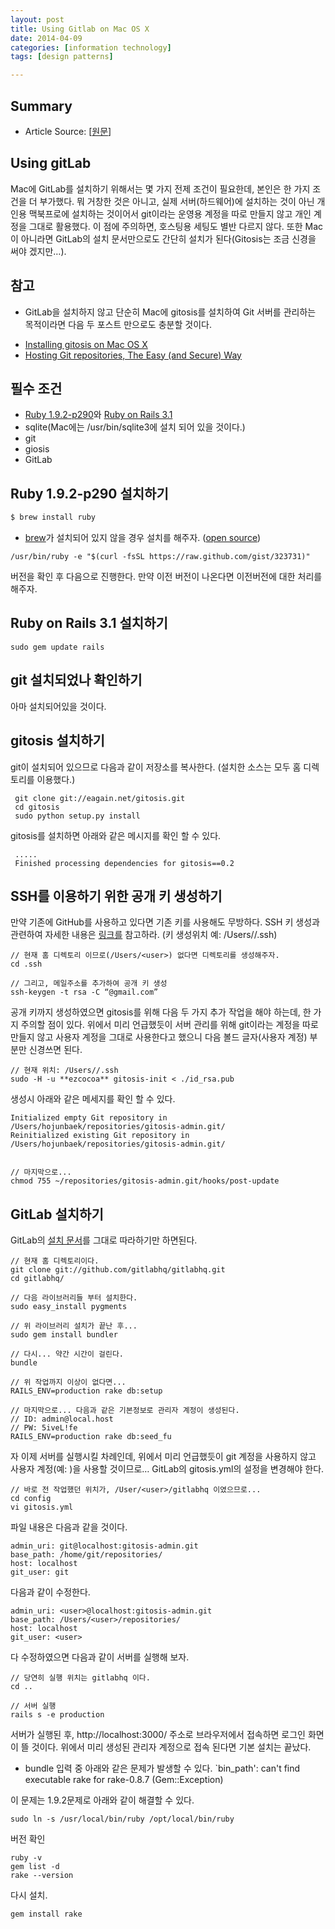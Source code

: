 ```yaml
---
layout: post
title: Using Gitlab on Mac OS X
date: 2014-04-09
categories: [information technology]
tags: [design patterns]

---
```


## Summary

* Article Source: [[원문](http://lambert.tistory.com/497)]    


## Using gitLab

Mac에 GitLab를 설치하기 위해서는 몇 가지 전제 조건이 필요한데, 본인은 한
가지 조건을 더 부가했다. 뭐 거창한 것은 아니고, 실제 서버(하드웨어)에
설치하는 것이 아닌 개인용 맥북프로에 설치하는 것이어서 git이라는 운영용
계정을 따로 만들지 않고 개인 계정을 그대로 활용했다. 이 점에 주의하면,
호스팅용 세팅도 별반 다르지 않다. 또한 Mac이 아니라면 GitLab의 설치
문서만으로도 간단히 설치가 된다(Gitosis는 조금 신경을 써야 겠지만…).

## 참고

* GitLab을 설치하지 않고 단순히 Mac에 gitosis를 설치하여 Git 서버를
관리하는 목적이라면 다음 두 포스트 만으로도 충분할 것이다.
 - [Installing gitosis on Mac OS X](http://lukhnos.org/blog/en/archives/162)
 - [Hosting Git repositories, The Easy (and Secure)
Way](http://scie.nti.st/2007/11/14/hosting-git-repositories-the-easy-and-secure-way)

## 필수 조건

* [Ruby 1.9.2-p290](http://www.ruby-lang.org/en/downloads/)와 [Ruby on
Rails 3.1](http://rubyonrails.org/download)
* sqlite(Mac에는 /usr/bin/sqlite3에 설치 되어 있을 것이다.)
* git
* giosis
* GitLab

## Ruby 1.9.2-p290 설치하기

```ruby
$ brew install ruby
```
 
 * [brew](http://mxcl.github.com/homebrew/)가 설치되어 있지 않을 경우
설치를 해주자. ([open
source](https://github.com/mxcl/homebrew/wiki/installation))

```
/usr/bin/ruby -e "$(curl -fsSL https://raw.github.com/gist/323731)"
```

버전을 확인 후 다음으로 진행한다. 만약 이전 버전이 나온다면 이전버전에
대한 처리를 해주자.

## Ruby on Rails 3.1 설치하기

```
sudo gem update rails
```

## git 설치되었나 확인하기

아마 설치되어있을 것이다.

## gitosis 설치하기

git이 설치되어 있으므로 다음과 같이 저장소를 복사한다. (설치한 소스는
모두 홈 디렉토리를 이용했다.)

``` 
 git clone git://eagain.net/gitosis.git
 cd gitosis
 sudo python setup.py install
```

gitosis를 설치하면 아래와 같은 메시지를 확인 할 수 있다.

```
 .....
 Finished processing dependencies for gitosis==0.2
``` 

## SSH를 이용하기 위한 공개 키 생성하기

만약 기존에 GitHub를 사용하고 있다면 기존 키를 사용해도 무방하다.
 SSH 키 생성과 관련하여 자세한 내용은
[링크를](http://help.github.com/mac-set-up-git/) 참고하라.
 (키 생성위치 예: /Users//.ssh)
 
	// 현재 홈 디렉토리 이므로(/Users/<user>) 없다면 디렉토리를 생성해주자.
	cd .ssh

	// 그리고, 메일주소를 추가하여 공개 키 생성
	ssh-keygen -t rsa -C “@gmail.com”

공개 키까지 생성하였으면 gitosis를 위해 다음 두 가지 추가 작업을 해야
하는데, 한 가지 주의할 점이 있다. 위에서 미리 언급했듯이 서버 관리를
위해 git이라는 계정을 따로 만들지 않고 사용자 계정을 그대로 사용한다고
했으니 다음 볼드 글자(사용자 계정) 부분만 신경쓰면 된다.
 
	// 현재 위치: /Users//.ssh
	sudo -H -u **ezcocoa** gitosis-init < ./id_rsa.pub

생성시 아래와 같은 메세지를 확인 할 수 있다.
 
	Initialized empty Git repository in /Users/hojunbaek/repositories/gitosis-admin.git/
	Reinitialized existing Git repository in /Users/hojunbaek/repositories/gitosis-admin.git/
 

	// 마지막으로...
	chmod 755 ~/repositories/gitosis-admin.git/hooks/post-update

## GitLab 설치하기

GitLab의 [설치 문서](https://github.com/gitlabhq/gitlabhq)를 그대로
따라하기만 하면된다.

	// 현재 홈 디렉토리이다.
	git clone git://github.com/gitlabhq/gitlabhq.git
	cd gitlabhq/

	// 다음 라이브러리들 부터 설치한다.
	sudo easy_install pygments

	// 위 라이브러리 설치가 끝난 후...
	sudo gem install bundler

	// 다시... 약간 시간이 걸린다.
	bundle

	// 위 작업까지 이상이 없다면...
	RAILS_ENV=production rake db:setup

	// 마지막으로... 다음과 같은 기본정보로 관리자 계정이 생성된다.
	// ID: admin@local.host
	// PW: 5iveL!fe
	RAILS_ENV=production rake db:seed_fu

자 이제 서버를 실행시킬 차례인데, 위에서 미리 언급했듯이 git 계정을
사용하지 않고 사용자 계정(예: )을 사용할 것이므로… GitLab의
gitosis.yml의 설정을 변경해야 한다.

	// 바로 전 작업했던 위치가, /User/<user>/gitlabhq 이였으므로...
	cd config
	vi gitosis.yml
 

파일 내용은 다음과 같을 것이다.

	admin_uri: git@localhost:gitosis-admin.git
	base_path: /home/git/repositories/
	host: localhost
	git_user: git 

다음과 같이 수정한다.
 
	admin_uri: <user>@localhost:gitosis-admin.git
	base_path: /Users/<user>/repositories/
	host: localhost
	git_user: <user>

다 수정하였으면 다음과 같이 서버를 실행해 보자.
 
	// 당연히 실행 위치는 gitlabhq 이다.
	cd ..

	// 서버 실행
	rails s -e production

서버가 실행된 후, http://localhost:3000/ 주소로 브라우저에서 접속하면
로그인 화면이 뜰 것이다. 위에서 미리 생성된 관리자 계정으로 접속 된다면
 기본 설치는 끝났다.

* bundle 입력 중 아래와 같은 문제가 발생할 수 있다.
  `bin_path': can't find executable rake for rake-0.8.7
(Gem::Exception)
 

이 문제는 1.9.2문제로 아래와 같이 해결할 수 있다.

	sudo ln -s /usr/local/bin/ruby /opt/local/bin/ruby

버전 확인
	
	ruby -v
	gem list -d
	rake --version
 

다시 설치.
 
	gem install rake
 
